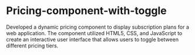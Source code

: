 # Pricing-component-with-toggle
Developed a dynamic pricing component to display subscription plans for a web application. The component utilized HTML5, CSS, and JavaScript to create an interactive user interface that allows users to toggle between different pricing tiers.
